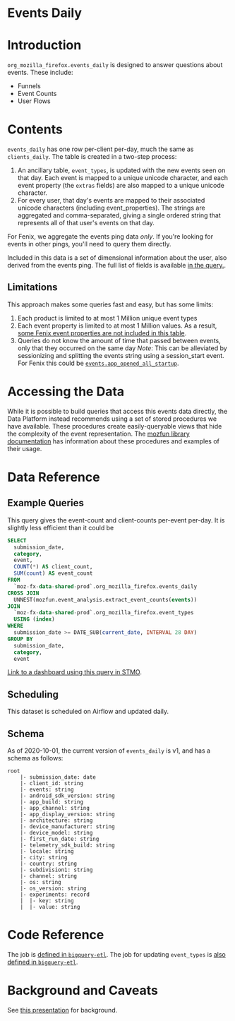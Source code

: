 # Events Daily

<!-- toc -->

# Introduction

`org_mozilla_firefox.events_daily` is designed to answer questions about events. These include:
- Funnels
- Event Counts
- User Flows

# Contents

`events_daily` has one row per-client per-day, much the same as `clients_daily`. The table is created in a two-step process:

1. An ancillary table, `event_types`, is updated with the new events seen on that day. Each event is mapped to a unique
    unicode character, and each event property (the `extras` fields) are also mapped to a unique unicode character.
2. For every user, that day's events are mapped to their associated unicode characters (including event_properties).
    The strings are aggregated and comma-separated, giving a single ordered string that represents all of that user's
    events on that day.

For Fenix, we aggregate the events ping data _only_. If you're looking for events in other pings, you'll need to query them directly.

Included in this data is a set of dimensional information about the user, also derived from the events ping. The full list of fields is available [in the query.](https://github.com/mozilla/bigquery-etl/blob/master/sql/org_mozilla_firefox_derived/events_daily_v1/query.sql#L48).

## Limitations

This approach makes some queries fast and easy, but has some limits:
1. Each product is limited to at most 1 Million unique event types
2. Each event property is limited to at most 1 Million values. As a result, [some Fenix event properties are not included in this table](https://github.com/mozilla/bigquery-etl/blob/master/sql/org_mozilla_firefox_derived/event_types_v1/query.sql#L89).
3. Queries do not know the amount of time that passed between events, only that they occurred on the same day
        *Note*: This can be alleviated by sessionizing and splitting the events string using a session_start event.
            For Fenix this could be [`events.app_opened_all_startup`](https://github.com/mozilla-mobile/fenix/blob/master/app/metrics.yaml#L11).

# Accessing the Data

While it is possible to build queries that access this events data directly, the Data Platform instead recommends using a set of stored procedures we have available.
These procedures create easily-queryable views that hide the complexity of the event representation. The [mozfun library documentation](https://mozilla.github.io/bigquery-etl/mozfun/event_analysis/)
has information about these procedures and examples of their usage.

# Data Reference

## Example Queries

This query gives the event-count and client-counts per-event per-day.
It is slightly less efficient than it could be 

```sql
SELECT
  submission_date,
  category,
  event,
  COUNT(*) AS client_count,
  SUM(count) AS event_count
FROM
  `moz-fx-data-shared-prod`.org_mozilla_firefox.events_daily
CROSS JOIN
  UNNEST(mozfun.event_analysis.extract_event_counts(events))
JOIN
  `moz-fx-data-shared-prod`.org_mozilla_firefox.event_types
  USING (index)
WHERE
  submission_date >= DATE_SUB(current_date, INTERVAL 28 DAY)
GROUP BY
  submission_date,
  category,
  event
```

[Link to a dashboard using this query in STMO](https://sql.telemetry.mozilla.org/dashboard/fenix-events).

## Scheduling

This dataset is scheduled on Airflow and updated daily.

## Schema

As of 2020-10-01, the current version of `events_daily` is v1, and has a schema as follows:

```
root
    |- submission_date: date
    |- client_id: string
    |- events: string
    |- android_sdk_version: string
    |- app_build: string
    |- app_channel: string
    |- app_display_version: string
    |- architecture: string
    |- device_manufacturer: string
    |- device_model: string
    |- first_run_date: string
    |- telemetry_sdk_build: string
    |- locale: string
    |- city: string
    |- country: string
    |- subdivision1: string
    |- channel: string
    |- os: string
    |- os_version: string
    |- experiments: record
    |  |- key: string
    |  |- value: string
```

# Code Reference

The job is [defined in `bigquery-etl`](https://github.com/mozilla/bigquery-etl/blob/master/sql/org_mozilla_firefox_derived/events_daily_v1/query.sql).
The job for updating `event_types` is [also defined in `bigquery-etl`](https://github.com/mozilla/bigquery-etl/blob/master/sql/org_mozilla_firefox_derived/event_types_v1/query.sql).

# Background and Caveats
See [this presentation](https://docs.google.com/presentation/d/1hY82h_hP-pJd1j_7PsPPHn469XIQ7p4BfTH3aqRpYTk) for background. 
